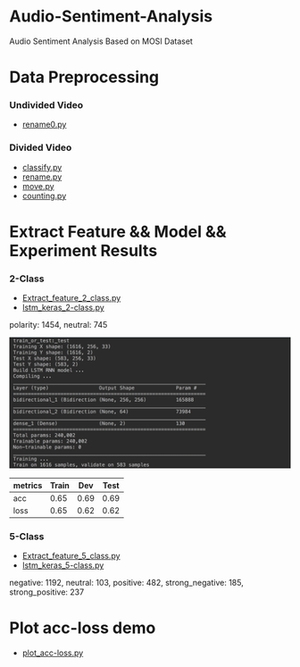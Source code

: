 # Audio-Sentiment-Analysis
Audio Sentiment Analysis Based on MOSI Dataset

# Data Preprocessing
### Undivided Video
 - [rename0.py](https://github.com/ASA-MOSI/Audio-Sentiment-Analysis/blob/master/rename0.py)
 
### Divided Video
 - [classify.py](https://github.com/ASA-MOSI/Audio-Sentiment-Analysis/blob/master/classify.py)
 - [rename.py](https://github.com/ASA-MOSI/Audio-Sentiment-Analysis/blob/master/rename.py)
 - [move.py](https://github.com/ASA-MOSI/Audio-Sentiment-Analysis/blob/master/move.py)
 - [counting.py](https://github.com/ASA-MOSI/Audio-Sentiment-Analysis/blob/master/counting.py)
 
 # Extract Feature && Model && Experiment Results
 ### 2-Class
 - [Extract_feature_2_class.py](https://github.com/ASA-MOSI/Audio-Sentiment-Analysis/blob/master/Extract_feature_2_class.py)
 - [lstm_keras_2-class.py](https://github.com/ASA-MOSI/Audio-Sentiment-Analysis/blob/master/lstm_keras_2-class.py)
 
polarity: 1454, neutral: 745

![Figure 1](https://github.com/ASA-MOSI/Audio-Sentiment-Analysis/raw/master/images/2_class_model.png)

metrics| Train | Dev | Test | 
  --- |--- | --- | --- | 
 acc | 0.65 | 0.69 | 0.69 |
 loss | 0.65 | 0.62 | 0.62 |
 
### 5-Class
 - [Extract_feature_5_class.py](https://github.com/ASA-MOSI/Audio-Sentiment-Analysis/blob/master/Extract_feature_5_class.py)
 - [lstm_keras_5-class.py](https://github.com/ASA-MOSI/Audio-Sentiment-Analysis/blob/master/lstm_keras_5-class.py)

negative: 1192, neutral: 103, positive: 482, strong_negative: 185, strong_positive: 237
 

# Plot acc-loss demo
  - [plot_acc-loss.py](https://github.com/ASA-MOSI/Audio-Sentiment-Analysis/blob/master/plot_acc-loss.py)
 
